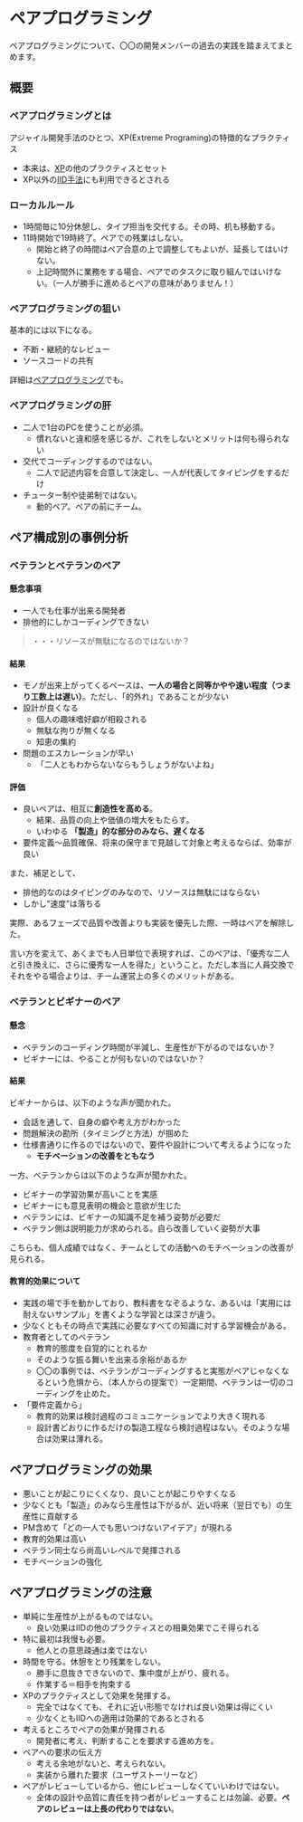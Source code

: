 # ペアプログラミング
ペアプログラミングについて、〇〇の開発メンバーの過去の実践を踏まえてまとめます。

## 概要
### ペアプログラミングとは
アジャイル開発手法のひとつ、XP(Extreme Programing)の特徴的なプラクティス
- 本来は、[XP](https://ja.wikipedia.org/wiki/%E3%82%A8%E3%82%AF%E3%82%B9%E3%83%88%E3%83%AA%E3%83%BC%E3%83%A0%E3%83%BB%E3%83%97%E3%83%AD%E3%82%B0%E3%83%A9%E3%83%9F%E3%83%B3%E3%82%B0)の他のプラクティスとセット
- XP以外の[IID手法](https://ja.wikipedia.org/wiki/%E5%8F%8D%E5%BE%A9%E5%9E%8B%E9%96%8B%E7%99%BA)にも利用できるとされる

### ローカルルール
- 1時間毎に10分休憩し、タイプ担当を交代する。その時、机も移動する。
- 11時開始で19時終了。ペアでの残業はしない。
    - 開始と終了の時間はペア合意の上で調整してもよいが、延長してはいけない。
    - 上記時間外に業務をする場合、ペアでのタスクに取り組んではいけない。（一人が勝手に進めるとペアの意味がありません！）

### ペアプログラミングの狙い
基本的には以下になる。
- 不断・継続的なレビュー
- ソースコードの共有

詳細は[ペアプログラミング](https://ja.wikipedia.org/wiki/%E3%83%9A%E3%82%A2%E3%83%97%E3%83%AD%E3%82%B0%E3%83%A9%E3%83%9F%E3%83%B3%E3%82%B0)でも。

### ペアプログラミングの肝
- 二人で1台のPCを使うことが必須。
    - 慣れないと違和感を感じるが、これをしないとメリットは何も得られない
- 交代でコーディングするのではない。
    - 二人で記述内容を合意して決定し、一人が代表してタイピングをするだけ
- チューター制や徒弟制ではない。
    - 動的ペア。ペアの前にチーム。

## ペア構成別の事例分析
### ベテランとベテランのペア
#### 懸念事項
- 一人でも仕事が出来る開発者
- 排他的にしかコーディングできない
>・・・リソースが無駄になるのではないか？

#### 結果
- モノが出来上がってくるペースは、**一人の場合と同等かやや速い程度（つまり工数上は遅い）**。ただし、「的外れ」であることが少ない
- 設計が良くなる
    - 個人の趣味嗜好癖が相殺される
    - 無駄な拘りが無くなる
    - 知恵の集約
- 問題のエスカレーションが早い
    - 「二人ともわからないならもうしょうがないよね」

#### 評価
- 良いペアは、相互に**創造性を高める**。
    - 結果、品質の向上や価値の増大をもたらす。
    - いわゆる **「製造」的な部分のみなら、遅くなる**
- 要件定義～品質確保、将来の保守まで見越して対象と考えるならば、効率が良い

また、補足として、

- 排他的なのはタイピングのみなので、リソースは無駄にはならない
- しかし“速度”は落ちる

実際、あるフェーズで品質や改善よりも実装を優先した際、一時はペアを解除した。

言い方を変えて、あくまでも人日単位で表現すれば、このペアは、「優秀な二人と引き換えに、さらに優秀な一人を得た」ということ。ただし本当に人員交換でそれをやる場合よりは、チーム運営上の多くのメリットがある。

### ベテランとビギナーのペア
#### 懸念
- ベテランのコーディング時間が半減し、生産性が下がるのではないか？
- ビギナーには、やることが何もないのではないか？

#### 結果
ビギナーからは、以下のような声が聞かれた。
- 会話を通して、自身の癖や考え方がわかった
- 問題解決の勘所（タイミングと方法）が掴めた
- 仕様書通りに作るのではないので、要件や設計について考えるようになった
    - **モチベーションの改善をともなう**

一方、ベテランからは以下のような声が聞かれた。

- ビギナーの学習効果が高いことを実感
- ビギナーにも意見表明の機会と意欲が生じた
- ベテランには、ビギナーの知識不足を補う姿勢が必要だ
- ベテラン側は説明能力が求められる。自ら改善していく姿勢が大事

こちらも、個人成績ではなく、チームとしての活動へのモチベーションの改善が見られる。

#### 教育的効果について
- 実践の場で手を動かしており、教科書をなぞるような、あるいは「実用には耐えないサンプル」を書くような学習とは深さが違う。
- 少なくともその時点で実践に必要なすべての知識に対する学習機会がある。
- 教育者としてのベテラン
    - 教育的態度を自覚的にとれるか
    - そのような振る舞いを出来る余裕があるか
    - 〇〇の事例では、ベテランがコーディングすると実態がペアじゃなくなるという危惧から、（本人からの提案で）一定期間、ベテランは一切のコーディングを止めた。
- 「要件定義から」
    - 教育的効果は検討過程のコミュニケーションでより大きく現れる
    - 設計書どおりに作るだけの製造工程なら検討過程はない。そのような場合は効果は薄れる。

## ペアプログラミングの効果
- 悪いことが起こりにくくなり、良いことが起こりやすくなる
- 少なくとも「製造」のみなら生産性は下がるが、近い将来（翌日でも）の生産性に貢献する
- PM含めて「どの一人でも思いつけないアイデア」が現れる
- 教育的効果は高い
- ベテラン同士なら尚高いレベルで発揮される
- モチベーションの強化

## ペアプログラミングの注意
- 単純に生産性が上がるものではない。
    - 良い効果はIIDの他のプラクティスとの相乗効果でこそ得られる
- 特に最初は我慢も必要。
    - 他人との意思疎通は楽ではない
- 時間を守る。休憩をとり残業をしない。
    - 勝手に息抜きできないので、集中度が上がり、疲れる。
    - 作業する＝相手を拘束する
- XPのプラクティスとして効果を発揮する。
    - 完全ではなくても、それに近い形態でなければ良い効果は得にくい
    - 少なくともIIDへの適用は効果的であるとされる
- 考えるところでペアの効果が発揮される
    - 開発者に考え、判断することを要求する進め方を。
- ペアへの要求の伝え方
    - 考える余地がないと、考えられない。
    - 実装から離れた要求（ユーザストーリーなど）
- ペアがレビューしているから、他にレビューしなくていいわけではない。
    - 全体の設計や品質に責任を持つ者がレビューすることは勿論、必要。**ペアのレビューは上長の代わりではない**。
